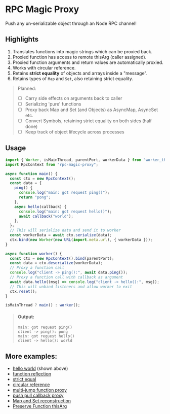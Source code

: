 # RPC Magic Proxy

Push any un-serializable object through an Node RPC channel!

## Highlights

1. Translates functions into magic strings which can be proxied back.
2. Proxied function has access to remote thisArg (caller assigned).
3. Proxied function arguments and return values are automatically proxied.
4. Works with circular reference.
5. Retains **strict equality** of objects and arrays inside a "message".
6. Retains types of `Map` and `Set`, also retaining strict equality.

> Planned:
>
> - [ ] Carry side effects on arguments back to caller
> - [ ] Serializing 'pure' functions
> - [ ] Proxy back Map and Set (and Objects) as AsyncMap, AsyncSet etc.
> - [ ] Convert Symbols, retaining strict equality on both sides (half done)
> - [ ] Keep track of object lifecycle across processes

## Usage

```js
import { Worker, isMainThread, parentPort, workerData } from "worker_threads";
import RpcContext from "rpc-magic-proxy";

async function main() {
  const ctx = new RpcContext();
  const data = {
    ping() {
      console.log("main: got request ping()");
      return "pong";
    },
    async hello(callback) {
      console.log("main: got request hello()");
      await callback("world");
    },
  };
  // This will serialize data and send it to worker
  const workerData = await ctx.serialize(data);
  ctx.bind(new Worker(new URL(import.meta.url), { workerData }));
}

async function worker() {
  const ctx = new RpcContext().bind(parentPort);
  const data = ctx.deserialize(workerData);
  // Proxy a function call
  console.log("client -> ping():", await data.ping());
  // Proxy a function call with callback as argument
  await data.hello((msg) => console.log("client -> hello():", msg));
  // This will unbind listeners and allow worker to exit
  ctx.reset();
}

isMainThread ? main() : worker();
```

> #### Output:
>
> ```plaintext
> main: got request ping()
> client -> ping(): pong
> main: got request hello()
> client -> hello(): world
> ```

## More examples:

- [hello world](examples/01.hello.js) (shown above)
- [function reflection](examples/02.reflect.js)
- [strict equal](examples/03.strict-equal.js)
- [circular reference](examples/04.circular-ref.js)
- [multi-jump function proxy](examples/05.multi-jump.js)
- [push pull callback proxy](examples/06.push-pull.js)
- [Map and Set reconstruction](examples/07.map-set.js)
- [Preserve Function thisArg](examples/08.this-arg.js)
